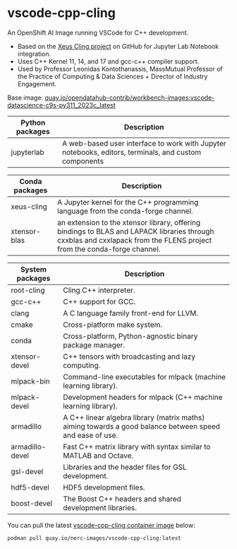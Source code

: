 # vscode-cpp-cling

An OpenShift AI Image running VSCode for C++ development.
- Based on the [Xeus Cling project](https://github.com/jupyter-xeus/xeus-cling)
on GitHub for Jupyter Lab Notebook integration.
- Uses C++ Kernel 11, 14, and 17 and gcc-c++ compiler support.
- Used by Professor Leonidas Kontothanassis, MassMutual Professor of the
Practice of Computing & Data Sciences + Director of Industry Engagement.

Base image: [quay.io/opendatahub-contrib/workbench-images:vscode-datascience-c9s-py311_2023c_latest](https://github.com/opendatahub-io-contrib/workbench-images)

| Python packages | Description |
| --- | --- |
| jupyterlab | A web-based user interface to work with Jupyter notebooks, editors, terminals, and custom components |

| Conda packages | Description |
| --- | --- |
| xeus-cling | A Jupyter kernel for the C++ programming language from the conda-forge channel. |
| xtensor-blas | an extension to the xtensor library, offering bindings to BLAS and LAPACK libraries through cxxblas and cxxlapack from the FLENS project from the conda-forge channel. |

| System packages | Description |
| --- | --- |
| root-cling | Cling C++ interpreter. |
| gcc-c++ | C++ support for GCC. |
| clang | A C language family front-end for LLVM. |
| cmake | Cross-platform make system. |
| conda | Cross-platform, Python-agnostic binary package manager. |
| xtensor-devel | C++ tensors with broadcasting and lazy computing. |
| mlpack-bin | Command-line executables for mlpack (machine learning library). |
| mlpack-devel | Development headers for mlpack (C++ machine learning library). |
| armadillo | A C++ linear algebra library (matrix maths) aiming towards a good balance between speed and ease of use. |
| armadillo-devel | Fast C++ matrix library with syntax similar to MATLAB and Octave. |
| gsl-devel | Libraries and the header files for GSL development. |
| hdf5-devel | HDF5 development files. |
| boost-devel | The Boost C++ headers and shared development libraries. |

You can pull the latest [vscode-cpp-cling container image](https://github.com/nerc-images/vscode-cpp-cling/pkgs/container/vscode-cpp-cling) below:

```
podman pull quay.io/nerc-images/vscode-cpp-cling:latest
```
